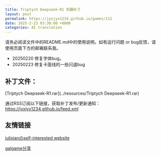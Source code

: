 ```yaml
---
title: Triptych Deepseek-R1 机翻补丁
layout: post
permalink: https://jyxjyx1234.github.io/games/112
date: 2025-2-23 03:30:00 +0800
categories: AI translation
---
```



请务必阅读文件中的README.md中的使用说明。如有运行问题 or bug反馈，请使用页面下方的邮箱联系我。

- 20250220 修复字体bug。
- 20250223 修复卡莲线的一些闪退bug

## 补丁文件：

[Triptych Deepseek-R1.rar](../resources/Triptych Deepseek-R1.rar)

 

通过RSS订阅以下链接，获取补丁发布/更新通知：https://jyxjyx1234.github.io/feed.xml

## 友情链接

[julixianのself-interested website](https://julixian-siw.worldsystem.top/) 

[galgame分享](https://t.me/galgpt)